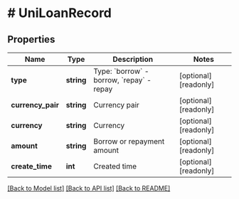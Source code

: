 # # UniLoanRecord

## Properties

Name | Type | Description | Notes
------------ | ------------- | ------------- | -------------
**type** | **string** | Type: &#x60;borrow&#x60; - borrow, &#x60;repay&#x60; - repay | [optional] [readonly] 
**currency_pair** | **string** | Currency pair | [optional] [readonly] 
**currency** | **string** | Currency | [optional] [readonly] 
**amount** | **string** | Borrow or repayment amount | [optional] [readonly] 
**create_time** | **int** | Created time | [optional] [readonly] 

[[Back to Model list]](../../README.md#documentation-for-models) [[Back to API list]](../../README.md#documentation-for-api-endpoints) [[Back to README]](../../README.md)
